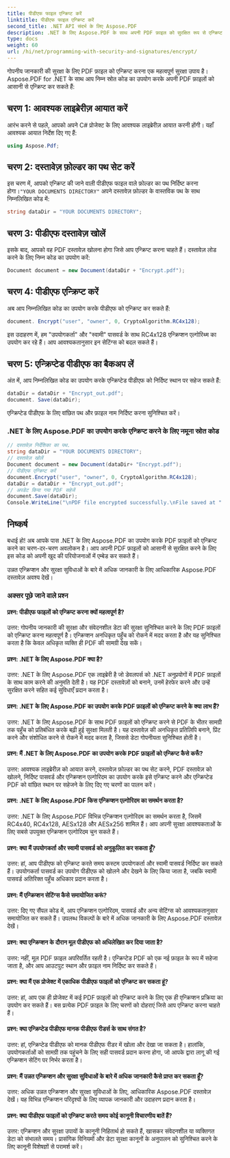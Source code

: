 ```yaml
---
title: पीडीएफ फाइल एन्क्रिप्ट करें
linktitle: पीडीएफ फाइल एन्क्रिप्ट करें
second_title: .NET API संदर्भ के लिए Aspose.PDF
description: .NET के लिए Aspose.PDF के साथ अपनी PDF फ़ाइल को सुरक्षित रूप से एन्क्रिप्ट करें।
type: docs
weight: 60
url: /hi/net/programming-with-security-and-signatures/encrypt/
---
```

गोपनीय जानकारी की सुरक्षा के लिए PDF फ़ाइल को एन्क्रिप्ट करना एक महत्वपूर्ण सुरक्षा उपाय है। Aspose.PDF for .NET के साथ आप निम्न स्रोत कोड का उपयोग करके अपनी PDF फ़ाइलों को आसानी से एन्क्रिप्ट कर सकते हैं:

## चरण 1: आवश्यक लाइब्रेरीज़ आयात करें

आरंभ करने से पहले, आपको अपने C# प्रोजेक्ट के लिए आवश्यक लाइब्रेरीज़ आयात करनी होंगी। यहाँ आवश्यक आयात निर्देश दिए गए हैं:

```csharp
using Aspose.Pdf;
```

## चरण 2: दस्तावेज़ फ़ोल्डर का पथ सेट करें

 इस चरण में, आपको एन्क्रिप्ट की जाने वाली पीडीएफ फाइल वाले फ़ोल्डर का पथ निर्दिष्ट करना होगा।`"YOUR DOCUMENTS DIRECTORY"` अपने दस्तावेज़ फ़ोल्डर के वास्तविक पथ के साथ निम्नलिखित कोड में:

```csharp
string dataDir = "YOUR DOCUMENTS DIRECTORY";
```

## चरण 3: पीडीएफ दस्तावेज़ खोलें

इसके बाद, आपको वह PDF दस्तावेज़ खोलना होगा जिसे आप एन्क्रिप्ट करना चाहते हैं। दस्तावेज़ लोड करने के लिए निम्न कोड का उपयोग करें:

```csharp
Document document = new Document(dataDir + "Encrypt.pdf");
```

## चरण 4: पीडीएफ एन्क्रिप्ट करें

अब आप निम्नलिखित कोड का उपयोग करके पीडीएफ को एन्क्रिप्ट कर सकते हैं:

```csharp
document. Encrypt("user", "owner", 0, CryptoAlgorithm.RC4x128);
```

इस उदाहरण में, हम "उपयोगकर्ता" और "स्वामी" पासवर्ड के साथ RC4x128 एन्क्रिप्शन एल्गोरिथ्म का उपयोग कर रहे हैं। आप आवश्यकतानुसार इन सेटिंग्स को बदल सकते हैं।

## चरण 5: एन्क्रिप्टेड पीडीएफ का बैकअप लें

अंत में, आप निम्नलिखित कोड का उपयोग करके एन्क्रिप्टेड पीडीएफ को निर्दिष्ट स्थान पर सहेज सकते हैं:

```csharp
dataDir = dataDir + "Encrypt_out.pdf";
document. Save(dataDir);
```

एन्क्रिप्टेड पीडीएफ के लिए वांछित पथ और फ़ाइल नाम निर्दिष्ट करना सुनिश्चित करें।

### .NET के लिए Aspose.PDF का उपयोग करके एन्क्रिप्ट करने के लिए नमूना स्रोत कोड 
```csharp
// दस्तावेज़ निर्देशिका का पथ.
string dataDir = "YOUR DOCUMENTS DIRECTORY";
// दस्तावेज़ खोलें
Document document = new Document(dataDir+ "Encrypt.pdf");
// पीडीएफ एन्क्रिप्ट करें
document.Encrypt("user", "owner", 0, CryptoAlgorithm.RC4x128);
dataDir = dataDir + "Encrypt_out.pdf";
// अपडेट किया गया PDF सहेजें
document.Save(dataDir);
Console.WriteLine("\nPDF file encrypted successfully.\nFile saved at " + dataDir);
```

## निष्कर्ष

बधाई हो! अब आपके पास .NET के लिए Aspose.PDF का उपयोग करके PDF फ़ाइलों को एन्क्रिप्ट करने का चरण-दर-चरण अवलोकन है। आप अपनी PDF फ़ाइलों को आसानी से सुरक्षित करने के लिए इस कोड को अपनी खुद की परियोजनाओं में एम्बेड कर सकते हैं।

उन्नत एन्क्रिप्शन और सुरक्षा सुविधाओं के बारे में अधिक जानकारी के लिए आधिकारिक Aspose.PDF दस्तावेज़ अवश्य देखें।

### अक्सर पूछे जाने वाले प्रश्न

#### प्रश्न: पीडीएफ फाइलों को एन्क्रिप्ट करना क्यों महत्वपूर्ण है?

उत्तर: गोपनीय जानकारी की सुरक्षा और संवेदनशील डेटा की सुरक्षा सुनिश्चित करने के लिए PDF फ़ाइलों को एन्क्रिप्ट करना महत्वपूर्ण है। एन्क्रिप्शन अनधिकृत पहुँच को रोकने में मदद करता है और यह सुनिश्चित करता है कि केवल अधिकृत व्यक्ति ही PDF की सामग्री देख सकें।

#### प्रश्न: .NET के लिए Aspose.PDF क्या है?

उत्तर: .NET के लिए Aspose.PDF एक लाइब्रेरी है जो डेवलपर्स को .NET अनुप्रयोगों में PDF फ़ाइलों के साथ काम करने की अनुमति देती है। यह PDF दस्तावेज़ों को बनाने, उनमें हेरफेर करने और उन्हें सुरक्षित करने सहित कई सुविधाएँ प्रदान करता है।

#### प्रश्न: .NET के लिए Aspose.PDF का उपयोग करके PDF फ़ाइलों को एन्क्रिप्ट करने के क्या लाभ हैं?

उत्तर: .NET के लिए Aspose.PDF के साथ PDF फ़ाइलों को एन्क्रिप्ट करने से PDF के भीतर सामग्री तक पहुँच को प्रतिबंधित करके बढ़ी हुई सुरक्षा मिलती है। यह दस्तावेज़ की अनधिकृत प्रतिलिपि बनाने, प्रिंट करने और संशोधित करने से रोकने में मदद करता है, जिससे डेटा गोपनीयता सुनिश्चित होती है।

#### प्रश्न: मैं .NET के लिए Aspose.PDF का उपयोग करके PDF फ़ाइलों को एन्क्रिप्ट कैसे करूँ?

उत्तर: आवश्यक लाइब्रेरीज़ को आयात करने, दस्तावेज़ फ़ोल्डर का पथ सेट करने, PDF दस्तावेज़ को खोलने, निर्दिष्ट पासवर्ड और एन्क्रिप्शन एल्गोरिदम का उपयोग करके इसे एन्क्रिप्ट करने और एन्क्रिप्टेड PDF को वांछित स्थान पर सहेजने के लिए दिए गए चरणों का पालन करें।

#### प्रश्न: .NET के लिए Aspose.PDF किस एन्क्रिप्शन एल्गोरिदम का समर्थन करता है?

उत्तर: .NET के लिए Aspose.PDF विभिन्न एन्क्रिप्शन एल्गोरिदम का समर्थन करता है, जिसमें RC4x40, RC4x128, AESx128 और AESx256 शामिल हैं। आप अपनी सुरक्षा आवश्यकताओं के लिए सबसे उपयुक्त एन्क्रिप्शन एल्गोरिदम चुन सकते हैं।

#### प्रश्न: क्या मैं उपयोगकर्ता और स्वामी पासवर्ड को अनुकूलित कर सकता हूँ?

उत्तर: हां, आप पीडीएफ को एन्क्रिप्ट करते समय कस्टम उपयोगकर्ता और स्वामी पासवर्ड निर्दिष्ट कर सकते हैं। उपयोगकर्ता पासवर्ड का उपयोग पीडीएफ को खोलने और देखने के लिए किया जाता है, जबकि स्वामी पासवर्ड अतिरिक्त पहुँच अधिकार प्रदान करता है।

#### प्रश्न: मैं एन्क्रिप्शन सेटिंग्स कैसे समायोजित करूं?

उत्तर: दिए गए सैंपल कोड में, आप एन्क्रिप्शन एल्गोरिदम, पासवर्ड और अन्य सेटिंग्स को आवश्यकतानुसार समायोजित कर सकते हैं। उपलब्ध विकल्पों के बारे में अधिक जानकारी के लिए Aspose.PDF दस्तावेज़ देखें।

#### प्रश्न: क्या एन्क्रिप्शन के दौरान मूल पीडीएफ को अधिलेखित कर दिया जाता है?

उत्तर: नहीं, मूल PDF फ़ाइल अपरिवर्तित रहती है। एन्क्रिप्टेड PDF को एक नई फ़ाइल के रूप में सहेजा जाता है, और आप आउटपुट स्थान और फ़ाइल नाम निर्दिष्ट कर सकते हैं।

#### प्रश्न: क्या मैं एक प्रोजेक्ट में एकाधिक पीडीएफ फाइलों को एन्क्रिप्ट कर सकता हूं?

उत्तर: हां, आप एक ही प्रोजेक्ट में कई PDF फ़ाइलों को एन्क्रिप्ट करने के लिए एक ही एन्क्रिप्शन प्रक्रिया का उपयोग कर सकते हैं। बस प्रत्येक PDF फ़ाइल के लिए चरणों को दोहराएं जिसे आप एन्क्रिप्ट करना चाहते हैं।

#### प्रश्न: क्या एन्क्रिप्टेड पीडीएफ मानक पीडीएफ रीडर्स के साथ संगत है?

उत्तर: हां, एन्क्रिप्टेड पीडीएफ को मानक पीडीएफ रीडर में खोला और देखा जा सकता है। हालांकि, उपयोगकर्ताओं को सामग्री तक पहुंचने के लिए सही पासवर्ड प्रदान करना होगा, जो आपके द्वारा लागू की गई एन्क्रिप्शन सेटिंग पर निर्भर करता है।

#### प्रश्न: मैं उन्नत एन्क्रिप्शन और सुरक्षा सुविधाओं के बारे में अधिक जानकारी कैसे प्राप्त कर सकता हूँ?

उत्तर: अधिक उन्नत एन्क्रिप्शन और सुरक्षा सुविधाओं के लिए, आधिकारिक Aspose.PDF दस्तावेज़ देखें। यह विभिन्न एन्क्रिप्शन परिदृश्यों के लिए व्यापक जानकारी और उदाहरण प्रदान करता है।

#### प्रश्न: क्या पीडीएफ फाइलों को एन्क्रिप्ट करते समय कोई कानूनी विचारणीय बातें हैं?

उत्तर: एन्क्रिप्शन और सुरक्षा उपायों के कानूनी निहितार्थ हो सकते हैं, खासकर संवेदनशील या व्यक्तिगत डेटा को संभालते समय। प्रासंगिक विनियमों और डेटा सुरक्षा कानूनों के अनुपालन को सुनिश्चित करने के लिए कानूनी विशेषज्ञों से परामर्श करें।